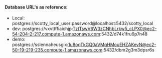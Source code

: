 #### Database URL's as reference:


* Local: postgres://scotty_local_user:password@localhost:5432/scotty_local
* dev: postgres://vxvttffiaichjp:TztTswV6W3zCNhbLrkw5_cLPX0@ec2-54-204-2-217.compute-1.amazonaws.com:5432/d74k1fru6p7n48
* demo: postgres://sslennaheusgix:1u8oqTkGQ0aVMqHMouEHZAKevN@ec2-50-19-219-235.compute-1.amazonaws.com:5432/dbm2g3m3dpsr6s